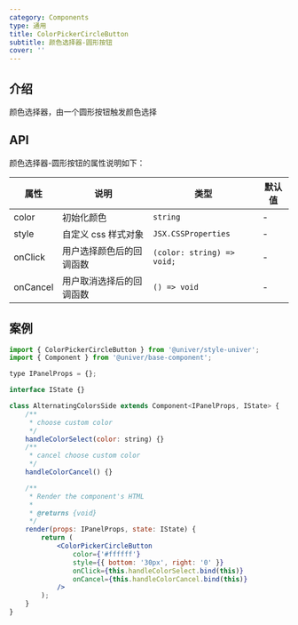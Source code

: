 ```yaml
---
category: Components
type: 通用
title: ColorPickerCircleButton
subtitle: 颜色选择器-圆形按钮
cover: ''
---
```


## 介绍

颜色选择器，由一个圆形按钮触发颜色选择

## API

颜色选择器-圆形按钮的属性说明如下：

| 属性     | 说明                     | 类型                       | 默认值 |
| -------- | ------------------------ | -------------------------- | ------ |
| color    | 初始化颜色               | `string`                   | -      |
| style    | 自定义 css 样式对象      | `JSX.CSSProperties`        | -      |
| onClick  | 用户选择颜色后的回调函数 | `(color: string) => void;` | -      |
| onCancel | 用户取消选择后的回调函数 | `() => void`               | -      |

## 案例

```jsx
import { ColorPickerCircleButton } from '@univer/style-univer';
import { Component } from '@univer/base-component';

type IPanelProps = {};

interface IState {}

class AlternatingColorsSide extends Component<IPanelProps, IState> {
    /**
     * choose custom color
     */
    handleColorSelect(color: string) {}
    /**
     * cancel choose custom color
     */
    handleColorCancel() {}

    /**
     * Render the component's HTML
     *
     * @returns {void}
     */
    render(props: IPanelProps, state: IState) {
        return (
            <ColorPickerCircleButton
                color={'#ffffff'}
                style={{ bottom: '30px', right: '0' }}
                onClick={this.handleColorSelect.bind(this)}
                onCancel={this.handleColorCancel.bind(this)}
            />
        );
    }
}
```
